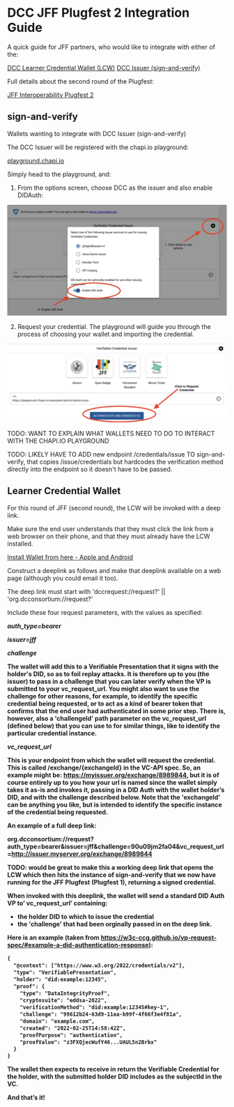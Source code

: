 # DCC JFF Plugfest 2 Integration Guide

A quick guide for JFF partners, who would like to integrate with either of the:

[DCC Learner Credential Wallet (LCW)](#learner-credential-wallet)
[DCC Issuer (sign-and-verify)](#sign-and-verify)

Full details about the second round of the Plugfest:

[JFF Interoperability Plugfest 2](https://w3c-ccg.github.io/vc-ed/plugfest-2-2022/)

## sign-and-verify

Wallets wanting to integrate with DCC Issuer (sign-and-verify)

The DCC Issuer will be registered with the chapi.io playground:

[playground.chapi.io](playground.chapi.io)

Simply head to the playground, and:

1. From the options screen, choose DCC as the issuer and also enable DIDAuth:

![](choose_DCC_in_chapi.jpg)

2. Request your credential.  The playground will guide you through the process of choosing your wallet and importing the credential.

![](request_credential.jpg)

TODO:  WANT TO EXPLAIN WHAT WALLETS NEED TO DO TO INTERACT WITH THE CHAPI.IO PLAYGROUND

TODO: LIKELY HAVE TO ADD new endpoint /credentials/issue TO sign-and-verify, that copies /issue/credentials
but hardcodes the verification method directly into the endpoint so it doesn't have to be passed.

## Learner Credential Wallet

For this round of JFF (second round), the LCW will be invoked with a deep link.

Make sure the end user understands that they must click the link from a web browser on their phone, and that they must already have the LCW installed.

[Install Wallet from here - Apple and Android](https://lcw.app) 

Construct a deeplink as follows and make that deeplink available on a web page (although you could email it too).  

The deep link must start with 'dccrequest://request?' || 'org.dcconsortium://request?'

Include these four request parameters, with the values as specified:

<b><i>auth_type=bearer</i><b>

<b><i>issuer=jff</i></b>

<b><i>challenge</i></b>

The wallet will add this to a Verifiable Presentation that it signs with the holder's DID, so as to foil replay attacks.  It is therefore up to you (the issuer) to pass in a challenge that you can later verify when the VP is submitted to your vc_request_url.  You might also want to use the challenge for other reasons, for example, to identify the specific credential being requested, or to act as a kind of bearer token that confirms that the end user had authenticated in some prior step.  There is, however, also a 'challengeId' path parameter on the vc_request_url (defined below) that you can use to for similar things, like to identify the particular credential instance.

<b><i>vc_request_url</i></b>

This is your endpoint from which the wallet will request the credential.  This is called /exchange/{exchangeId} in the VC-API spec.  So, an example might be: https://myissuer.org/exchange/8989844, but it is of course entirely up to you how your url is named since the wallet simply takes it as-is and invokes it, passing in a DID Auth with the wallet holder’s DID, and with the challenge described below.  Note that the 'exchangeId' can be anything you like, but is intended to identify the specific instance of the credential being requested.

An example of a full deep link:

org.dcconsortium://request?auth_type=bearer&issuer=jff&challenge=90u09jm2fa04&vc_request_url=http://issuer.myserver.org/exchange/8989844

TODO: would be great to make this a working deep link that opens the LCW which then hits the instance of sign-and-verify that we now have running for the JFF Plugfest (Plugfest 1), returning a signed credential.

When invoked with this deeplink, the wallet will send a standard DID Auth VP to’ vc_request_url’ containing:

 - the holder DID to which to issue the credential
 - the 'challenge' that had been orginally passed in on the deep link.

Here is an example (taken from https://w3c-ccg.github.io/vp-request-spec/#example-a-did-authentication-response):

```
{
  "@context": ["https://www.w3.org/2022/credentials/v2"],
  "type": "VerifiablePresentation",
  "holder": "did:example:12345",
  "proof": {
    "type": "DataIntegrityProof",
    "cryptosuite": "eddsa-2022",
    "verificationMethod": "did:example:12345#key-1",
    "challenge": "99612b24-63d9-11ea-b99f-4f66f3e4f81a",
    "domain": "example.com",
    "created": "2022-02-25T14:58:42Z",
    "proofPurpose": "authentication",
    "proofValue": "z3FXQjecWufY46...UAUL5n2Brbx"
  }
}
```

The wallet then expects to receive in return the Verifiable Credential for the holder, with the submitted holder DID includes as the subjectId in the VC.

And that’s it!
